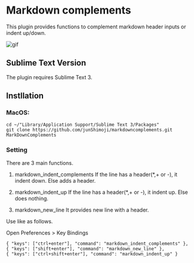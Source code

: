 # Markdown complements

This plugin provides functions to complement markdown header inputs or indent up/down.

![gif](https://immense-headland-55656.herokuapp.com/markdownComplements.gif)

## Sublime Text Version

The plugin requires Sublime Text 3.

## Instllation

### MacOS: 

    cd ~/"Library/Application Support/Sublime Text 3/Packages"
    git clone https://github.com/junShimoji/markdowncomplements.git MarkDownComplements

### Setting

There are 3 main functions.

1. markdown_indent_complements
If the line has a header(*,+ or -), it indent down. Else adds a header.

2. markdown_indent_up
If the line has a header(*,+ or -), it indent up. Else does nothing.

3. markdown_new_line
It provides new line with a header.

Use like as follows.

Open Preferences > Key Bindings

    { "keys": ["ctrl+enter"], "command": "markdown_indent_complements" },
    { "keys": ["shift+enter"], "command": "markdown_new_line" },
    { "keys": ["ctrl+shift+enter"], "command": "markdown_indent_up" }

